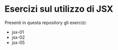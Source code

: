 # Esercizi sul utilizzo di JSX #

Presenti in questa repository gli esercizi: 
- jsx-01
- jsx-02
- jsx-05
